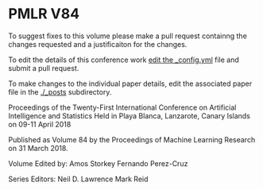 # PMLR V84

To suggest fixes to this volume please make a pull request containng the changes requested and a justificaiton for the changes.

To edit the details of this conference work [edit the _config.yml](./_config.yml) file and submit a pull request.

To make changes to the individual paper details, edit the associated paper file in the [./_posts](./_posts) subdirectory.

Proceedings of the Twenty-First International Conference on Artificial Intelligence and Statistics
  Held in Playa Blanca, Lanzarote, Canary Islands on 09-11 April 2018

Published as Volume 84 by the Proceedings of Machine Learning Research on 31 March 2018.

Volume Edited by:
  Amos Storkey
  Fernando Perez-Cruz

Series Editors:
  Neil D. Lawrence
  Mark Reid
